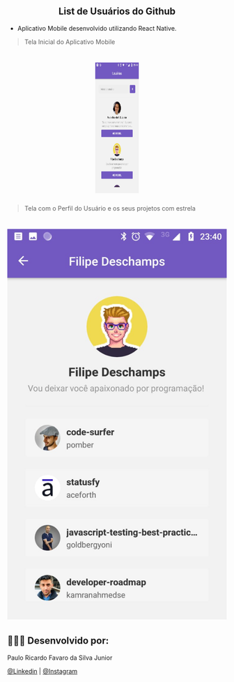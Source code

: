 


<h2 align="center" > List de Usuários do Github </h2>

- Aplicativo Mobile desenvolvido utilizando React Native.




> Tela Inicial do Aplicativo Mobile
<h1 align="center">
    <img alt="HOME" src="img\appList.jpeg" width="100px" height="300px" />
</h1>


> Tela com o Perfil do Usuário e os seus projetos com estrela

<h1 align="center">
    <img alt="HOME" src="img\appList02.jpeg"  />
</h1>







## 👨🏼‍🚀 Desenvolvido por:

Paulo Ricardo Favaro da Silva Junior

 [@Linkedin](https://www.linkedin.com/in/paulo-ricardo-favaro-da-silva-junior-79092ab8/) | [@Instagram](https://www.instagram.com/prjr_dexter/)
